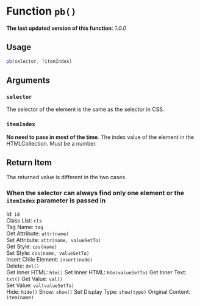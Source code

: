# Function `pb()`
**The last updated version of this function**: *1.0.0*
## Usage
```javascript
pb(selector, ?itemIndex)
```
## Arguments
### `selector`
The selector of the element is the same as the selector in CSS.
### `itemIndex`
**No need to pass in most of the time**. The index value of the element in the HTMLCollection. Must be a number.
## Return Item
The returned value is different in the two cases.
### When the selector can always find only one element or the `itemIndex` parameter is passed in
Id: `id`  
Class List: `cls`  
Tag Name: `tag`  
Get Attribute: `attr(name)`  
Set Attribute: `attr(name, valueSetTo)`  
Get Style: `css(name)`  
Set Style: `css(name, valueSetTo)`  
Insert Chile Element: `insert(node)`  
Delete: `del()`  
Get Inner HTML: `htm()`
Set Inner HTML: `htm(valueSetTo)`
Get Inner Text: `txt()`
Get Value: `val()`  
Set Value: `val(valueSetTo)`  
Hide: `hide()`
Show: `show()`
Set Display Type: `show(type)`
Original Content: `item(name)`
